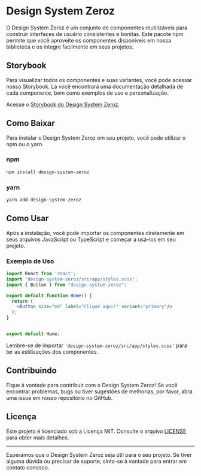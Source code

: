 # Design System Zeroz

O Design System Zeroz é um conjunto de componentes reutilizáveis para construir interfaces de usuário consistentes e bonitas. Este pacote npm permite que você aproveite os componentes disponíveis em nossa biblioteca e os integre facilmente em seus projetos.

## Storybook

Para visualizar todos os componentes e suas variantes, você pode acessar nosso Storybook. Lá você encontrará uma documentação detalhada de cada componente, bem como exemplos de uso e personalização.

Acesse o [Storybook do Design System Zeroz](https://zeroz.vercel.app/).

## Como Baixar

Para instalar o Design System Zeroz em seu projeto, você pode utilizar o npm ou o yarn.

### npm

```bash
npm install design-system-zeroz
```

### yarn

```bash
yarn add design-system-zeroz
```

## Como Usar

Após a instalação, você pode importar os componentes diretamente em seus arquivos JavaScript ou TypeScript e começar a usá-los em seu projeto.

### Exemplo de Uso

```jsx
import React from 'react';
import "design-system-zeroz/src/app/styles.scss";
import { Button } from "design-system-zeroz";

export default function Home() {
  return (
    <Button size="md" label="Clique aqui!" variant="primary"/>
  );
}


export default Home;
```

Lembre-se de importar `'design-system-zeroz/src/app/styles.scss'` para ter as estilizações dos componentes.


## Contribuindo

Fique à vontade para contribuir com o Design System Zeroz! Se você encontrar problemas, bugs ou tiver sugestões de melhorias, por favor, abra uma issue em nosso repositório no GitHub.

## Licença

Este projeto é licenciado sob a Licença MIT. Consulte o arquivo [LICENSE](LICENSE) para obter mais detalhes.

---

Esperamos que o Design System Zeroz seja útil para o seu projeto. Se tiver alguma dúvida ou precisar de suporte, sinta-se à vontade para entrar em contato conosco.